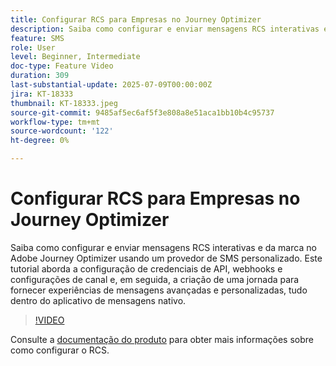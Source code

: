 ```yaml
---
title: Configurar RCS para Empresas no Journey Optimizer
description: Saiba como configurar e enviar mensagens RCS interativas e da marca no Adobe Journey Optimizer usando um provedor de SMS personalizado. Este tutorial aborda a configuração de credenciais de API, webhooks e configurações de canal e, em seguida, a criação de uma jornada para fornecer experiências de mensagens avançadas e personalizadas, tudo dentro do aplicativo de mensagens nativo.
feature: SMS
role: User
level: Beginner, Intermediate
doc-type: Feature Video
duration: 309
last-substantial-update: 2025-07-09T00:00:00Z
jira: KT-18333
thumbnail: KT-18333.jpeg
source-git-commit: 9485af5ec6af5f3e808a8e51aca1bb10b4c95737
workflow-type: tm+mt
source-wordcount: '122'
ht-degree: 0%

---
```



# Configurar RCS para Empresas no Journey Optimizer

Saiba como configurar e enviar mensagens RCS interativas e da marca no Adobe Journey Optimizer usando um provedor de SMS personalizado. Este tutorial aborda a configuração de credenciais de API, webhooks e configurações de canal e, em seguida, a criação de uma jornada para fornecer experiências de mensagens avançadas e personalizadas, tudo dentro do aplicativo de mensagens nativo.

>[!VIDEO](https://video.tv.adobe.com/v/3464755/?learn=on&enablevpops)

Consulte a [documentação do produto](https://experienceleague.adobe.com/en/docs/journey-optimizer/using/channels/sms/configure-sms/sms-configuration) para obter mais informações sobre como configurar o RCS.
